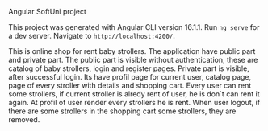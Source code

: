 Angular SoftUni project

This project was generated with Angular CLI version 16.1.1.
Run `ng serve` for a dev server. Navigate to `http://localhost:4200/`.

This is online shop for rent baby strollers. The application have public part and private part. The public part is
visible without authentication, these are catalog of baby strollers, login and register pages. Private part is visible, after successful login. Its have profil page for current user, catalog page, page of every stroller with details and shopping cart. Every user can rent some strollers, if current stroller is alredy rent of user, he is don`t can rent it again. At profil of user render every strollers he is rent. When user logout, if there are some strollers in the shopping cart some strollers, they are removed.



